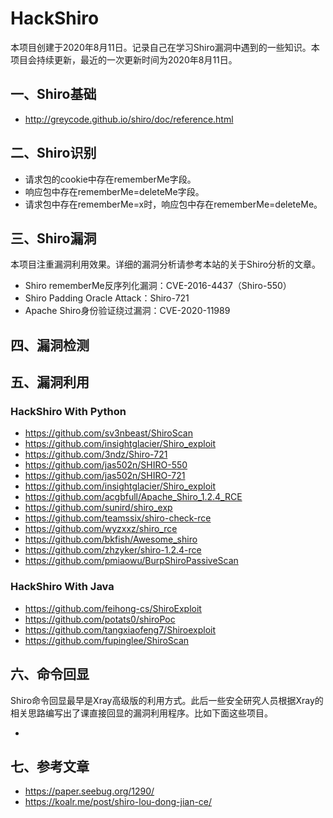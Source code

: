 # HackShiro

本项目创建于2020年8月11日。记录自己在学习Shiro漏洞中遇到的一些知识。本项目会持续更新，最近的一次更新时间为2020年8月11日。

## 一、Shiro基础
- http://greycode.github.io/shiro/doc/reference.html

## 二、Shiro识别

- 请求包的cookie中存在rememberMe字段。
- 响应包中存在rememberMe=deleteMe字段。
- 请求包中存在rememberMe=x时，响应包中存在rememberMe=deleteMe。

## 三、Shiro漏洞

本项目注重漏洞利用效果。详细的漏洞分析请参考本站的关于Shiro分析的文章。

- Shiro rememberMe反序列化漏洞：CVE-2016-4437（Shiro-550）
- Shiro Padding Oracle Attack：Shiro-721
- Apache Shiro身份验证绕过漏洞：CVE-2020-11989

## 四、漏洞检测

## 五、漏洞利用

### HackShiro With Python
- https://github.com/sv3nbeast/ShiroScan
- https://github.com/insightglacier/Shiro_exploit
- https://github.com/3ndz/Shiro-721
- https://github.com/jas502n/SHIRO-550
- https://github.com/jas502n/SHIRO-721
- https://github.com/insightglacier/Shiro_exploit
- https://github.com/acgbfull/Apache_Shiro_1.2.4_RCE
- https://github.com/sunird/shiro_exp
- https://github.com/teamssix/shiro-check-rce
- https://github.com/wyzxxz/shiro_rce
- https://github.com/bkfish/Awesome_shiro
- https://github.com/zhzyker/shiro-1.2.4-rce
- https://github.com/pmiaowu/BurpShiroPassiveScan

### HackShiro With Java
- https://github.com/feihong-cs/ShiroExploit
- https://github.com/potats0/shiroPoc
- https://github.com/tangxiaofeng7/Shiroexploit
- https://github.com/fupinglee/ShiroScan

## 六、命令回显

Shiro命令回显最早是Xray高级版的利用方式。此后一些安全研究人员根据Xray的相关思路编写出了课直接回显的漏洞利用程序。比如下面这些项目。

- 

## 七、参考文章

- https://paper.seebug.org/1290/
- https://koalr.me/post/shiro-lou-dong-jian-ce/